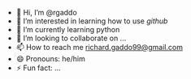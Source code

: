 - 👋 Hi, I’m @rgaddo
- 👀 I’m interested in learning how to use _github_
- 🌱 I’m currently learning python
- 💞️ I’m looking to collaborate on ...
- 📫 How to reach me richard.gaddo99@gmail.com
- 😄 Pronouns: he/him
- ⚡ Fun fact: ...

<!---
rgaddo/rgaddo is a ✨ special ✨ repository because its `README.md` (this file) appears on your GitHub profile.
You can click the Preview link to take a look at your changes.
--->
